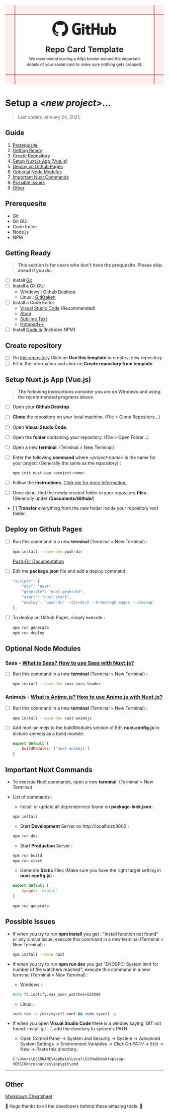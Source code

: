 ![Template Image](./templates/image_template.png)

# Setup a _<new project\>_...

> Last update January 24, 2021;

## Guide
1. [Prerequisite](#prerequesite)
2. [Getting Ready](#getting-ready)
3. [Create Repository](#create-repository)
4. [Setup Nuxt.js App (Vue.js)](#setup-nuxt.js-app-(vue.js)) 
5. [Deploy on Github Pages](#deploy-on-github-pages) 
6. [Optional Node Modules](#optional-node-modules) 
7. [Important Nuxt Commands](#important-nuxt-commands)
8. [Possible Issues](#possible-issues)
9. [Other](#other)

## Prerequesite

- Git 
- Git GUI
- Code Editor
- Node.js
- NPM

## Getting Ready

> **This section is for users who don't have the prequesite. Please skip ahead if you do.**

- [ ] Install [Git](https://git-scm.com/)
- [ ] Install a Git GUI
	- Windows : [Github Desktop](https://desktop.github.com/)
	- Linux : [GitKraken](https://www.gitkraken.com/)
- [ ] Install a Code Editor
	- [Visual Studio Code](https://code.visualstudio.com/) (Recommended)
	- [Atom](https://atom.io/)
	- [Sublime Text](https://www.sublimetext.com/)
	- [Notepad++](https://notepad-plus-plus.org/)
- [ ] Install [Node.js](https://nodejs.org/en/) (Includes NPM)

## Create repository

- [ ] On [this repository](https://github.com/LeVieuxSinge/TemplateProject) Click on **Use this template** to create a new repository.
- [ ] Fill in the information and click on **Create repository from template**.

## Setup Nuxt.js App (Vue.js)

> **The following instructions consider you are on Windows and using the recommended programs above.**

- [ ] Open your **Github Desktop**.
- [ ] **Clone** the repository on your local machine. (File > Clone Repository...)
- [ ] Open **Visual Studio Code**.
- [ ] Open the **folder** containing your repository. (File > Open Folder...)
- [ ] Open a new **terminal**. (Terminal > New Terminal)
- [ ] Enter the following **command** where _<project-name\>_ is the name for your project (Generally the same as the repository) :

	```bash
	npm init nuxt-app <project-name>
	```

- [ ] Follow the **instructions**. [Click me for more information.](https://github.com/nuxt/create-nuxt-app)
- [ ] Once done, find the newly created folder in your repository **files**. (Generally under **/Documents/Github/**)
- [ ] **Transfer** everything from the new folder inside your repository root folder.

## Deploy on Github Pages

- [ ] Run this command in a new **terminal** (Terminal > New Terminal) :

	```bash
	npm install --save-dev push-dir
	```

	[Push-Dir Documentation](https://github.com/L33T-KR3W/push-dir)

- [ ] Edit the **package.json** file and add a deploy command :

	```js
	"scripts": {
		"dev": "nuxt",
		"generate": "nuxt generate",
		"start": "nuxt start",
		"deploy": "push-dir --dir=dist --branch=gh-pages --cleanup"
	},
	```

- [ ] To deploy on Github Pages, simply execute :

	```bash
	npm run generate
	npm run deploy
	```

## Optional Node Modules

### Sass - [What is Sass?](https://sass-lang.com/) [How to use Sass with Nuxt.js?](https://fr.nuxtjs.org/faq/pre-processors/)
- [ ] Run this command in a new **terminal** (Terminal > New Terminal) :

	```bash
	npm install --save-dev sass sass-loader
	```

### Animejs - [What is Anime.js?](https://animejs.com/) [How to use Anime.js with Nuxt.js?](https://github.com/ivodolenc/nuxt-animejs)
- [ ] Run this command in a new **terminal** (Terminal > New Terminal) :

	```bash
	npm install --save-dev nuxt-animejs
	```

- [ ] Add nuxt-animejs to the buildModules section of Edit **nuxt.config.js** to include animejs as a build module:

	```js
	export default {
		buildModules: ['nuxt-animejs']
	}
	```

## Important Nuxt Commands

- To execute Nuxt commands, open a new **terminal**. (Terminal > New Terminal)
- List of commands :

	- Install or update all dependencies found on **package-lock.json** :

	```bash
	npm install
	```

	- Start **Development** Server on http://localhost:3000 :

	```bash
	npm run dev
	```

	- Start **Production** Server :

	```bash
	npm run build
	npm run start
	```

	- Generate **Static** Files (Make sure you have the right target setting in **nuxt.config.js**) :

	```js
	export default {
  		target: 'static'
	}
	```

	```bash
	npm run generate
	```

## Possible Issues

- If when you try to run **npm install** you get : "install function not found" or any similar issue, execute this command in a new terminal (Terminal > New Terminal) :

	```bash
	npm install --save nuxt
	```

- If when you try to run **npm run dev** you get "ENOSPC: System limit for number of file watchers reached", execute this command in a new terminal (Terminal > New Terminal) :

	- Windows :

	```bash
	echo fs.inotify.max_user_watches=524288
	```

	- Linux :

	```bash
	sudo tee -a /etc/sysctl.conf && sudo sysctl -p
	```

- If when you open **Visual Studio Code** there is a window saying 'GIT not found. Install git ...', add the directory to system's PATH.

	- Open Control Panel -> System and Security -> System -> Advanced System Settings -> Environment Variables -> *Click On PATH* -> Edit -> New -> Paste this directory:

	```text
	C:\Users\USERNAME\AppData\Local\GitHubDesktop\app-VERSION\resources\app\git\cmd
	```

---

## Other

[Markdown Cheatsheet](https://guides.github.com/pdfs/markdown-cheatsheet-online.pdf)

:metal: Huge thanks to all the developers behind these amazing tools. :metal:
